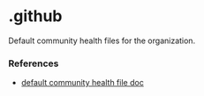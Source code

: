 # .github
Default community health files for the organization.

### References

- [default community health file doc](https://docs.github.com/en/communities/setting-up-your-project-for-healthy-contributions/creating-a-default-community-health-file#supported-file-types)
